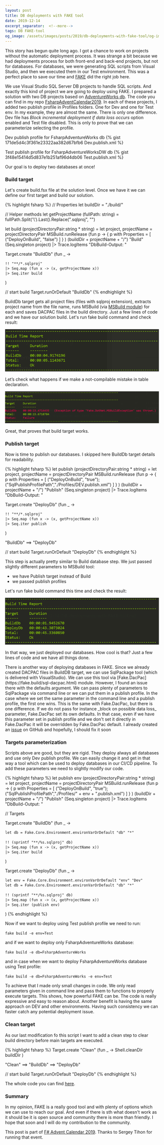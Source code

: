 ```yaml
---
layout: post
title: DB deployments with FAKE tool
date: 2019-12-14
excerpt_separator:  <!--more-->
tags: DB FAKE-tool
og_image: /assets/images/posts/2019/db-deployments-with-fake-tool/og-image.png
---
```


This story has begun quite long ago. I got a chance to work on projects without the automatic deployment process. It was strange a bit because we had deployments process for both front-end and back-end projects, but not for databases. For databases, we were generating SQL scripts from Visual Studio, and then we executed them in our Test environment. This was a perfect place to save our time and [FAKE](https://fake.build/) did the right job here.

We use Visual Studio SQL Server DB projects to handle SQL scripts. And exactly this kind of project we are going to deploy using FAKE. I prepared a solution with two DB projects based on [AdventureWorks db](https://docs.microsoft.com/en-us/sql/samples/adventureworks-install-configure?view=sql-server-ver15). The code you can find in my repo [FsharpAdventCalendar2019](https://github.com/kmadof/FsharpAdventCalendar2019). In each of these projects, I added two publish profile in Profiles folders. One for Dev and one for Test env. In my example, they are almost the same. There is only one difference. Dev file has _Block incremental deployment if data loss occurs_ option enabled and Test file disabled. This is only to prove that we can parameterize selecting the profile.

Dev publish profile for FsharpAdventureWorks db
{% gist 171de5d4c3f361e23322aa382d67bfb6 Dev.publish.xml %}

Test publish profile for FsharpAdventureWorksDW db
{% gist 3f48e15414d5d837e1b251af96d4db06 Test.publish.xml %}

Our goal is to deploy two databases at once!

### Build target ###

Let's create build.fsx file at the solution level. Once we have it we can define our first target and build our solution.

{% highlight fsharp %}
// Properties
let buildDir = "./build/"

// Helper methods
let getProjectName (fullPath: string) =
    fullPath.Split('\\').Last().Replace(".sqlproj", "")

let build (projectDirectoryPair:string * string) =
    let project, projectName = projectDirectoryPair
    MSBuild.runRelease  (fun p ->
        { p with Properties = [ ("DeployOnBuild", "false") ] } ) (buildDir + projectName + "/") "Build" (Seq.singleton project)
       |> Trace.logItems "DbBuild-Output: "

Target.create "BuildDb" (fun _ -> 

    !! "**/*.sqlproj" 
    |> Seq.map (fun x -> (x, getProjectName x))
    |> Seq.iter build
)

// start build
Target.runOrDefault "BuildDb"
{% endhighlight %}


BuildDb target gets all project files (files with sqlproj extension), extracts project name from the file name, runs MSBuild (via [MSBuild module](https://fake.build/apidocs/v5/fake-dotnet-msbuild.html)) for each and saves DACPAC files in the build directory. Just a few lines of code and we have our solution build. Let's run fake build command and check result:

![Build DB target result](/images/fake_build_db_target.png)

Let’s check what happens if we make a not-compilable mistake in table declaration.

![Build DB target failed result](/images/fake_build_db_target-failed.png)

Great, that proves that build target works.

### Publish target ###

Now is time to publish our databases. I skipped here BuildDb target details for readability.

{% highlight fsharp %}
let publish (projectDirectoryPair:string * string) =
    let project, projectName = projectDirectoryPair
    MSBuild.runRelease  (fun p ->
        { p with Properties = [ ("DeployOnBuild", "true"); ("SqlPublishProfilePath","./Profiles/DEV.publish.xml") ] } ) (buildDir + projectName + "/") "Publish" (Seq.singleton project)
       |> Trace.logItems "DbBuild-Output: "

Target.create "DeployDb" (fun _ -> 

    !! "**/*.sqlproj"
    |> Seq.map (fun x -> (x, getProjectName x))
    |> Seq.iter publish
)

"BuildDb"
    ==> "DeployDb"

// start build
Target.runOrDefault "DeployDb"
{% endhighlight %}

This step is actually pretty similar to Build database step. We just passed slightly different parameters to MSBuild tool:
- we have Publish target instead of Build
- we passed publish profiles

Let's run fake build command this time and check the result:

![Deploy DB target result](/images/fake_deploy_db_target.png)

In that way, we just deployed our databases. How cool is that? Just a few lines of code and we have all things done.

<div class="message">
  There is another way of deploying databases in FAKE. Since we already created DACPAC files in BuildDB target, we can use SqlPackage tool (which is delivered with VisualStudio). We can use this tool via [Fake.DacPac](https://fake.build/sql-dacpac.html) module. However, I found an issue there with the defaults argument. We can pass plenty of parameters to SqlPackage via command line or we can put them in a publish profile. In the case where we set the same parameter in the command line and a publish profile, the first one wins. This is the same with Fake.DacPac, but there is one difference. If we do not pass for instance _block on possible data loss_ parameter, Fake.DacPac set its own defaults. In that case, even if we have this parameter set in publish profile and we don't set it directly in Fake.DacPac it will be overridden by Fake.DacPac default. I already created an <a href="https://github.com/fsharp/FAKE/issues/2321">issue</a> on GitHub and hopefully, I should fix it soon
</div>

### Targets parameterization ###

Scripts above are good, but they are rigid. They deploy always all databases and use only Dev publish profile. We can easily change it and get in that way a tool which can be used to deploy databases in our CI/CD pipeline. To add these parameters we need to slightly modify our code.

{% highlight fsharp %}
let publish env (projectDirectoryPair:string * string) =
    let project, projectName = projectDirectoryPair
    MSBuild.runRelease  (fun p ->
        { p with Properties = [ ("DeployOnBuild", "true"); ("SqlPublishProfilePath","./Profiles/" + env + ".publish.xml") ] } ) (buildDir + projectName + "/") "Publish" (Seq.singleton project)
       |> Trace.logItems "DbBuild-Output: "

// Targets

Target.create "BuildDb" (fun _ -> 

    let db = Fake.Core.Environment.environVarOrDefault "db" "*"

    !! (sprintf "**/%s.sqlproj" db)
    |> Seq.map (fun x -> (x, getProjectName x))
    |> Seq.iter build
)

Target.create "DeployDb" (fun _ -> 

    let env = Fake.Core.Environment.environVarOrDefault "env" "Dev"
    let db = Fake.Core.Environment.environVarOrDefault "db" "*"

    !! (sprintf "**/%s.sqlproj" db)
    |> Seq.map (fun x -> (x, getProjectName x))
    |> Seq.iter (publish env)
)
{% endhighlight %}

Now if we want to deploy using Test publish profile we need to run:

` fake build -e env=Test `

and if we want to deploy only FsharpAdventureWorks database:

` fake build -e db=FsharpAdventureWorks `


and in case when we want to deploy FsharpAdventureWorks database using Test profile:

` fake build -e db=FsharpAdventureWorks -e env=Test `

To achieve that I made only small changes in code. We only read parameters given in command line and pass them to functions to properly execute targets. This shows, how powerful FAKE can be. The code is really expressive and easy to reason about. Another benefit is having the same approach on DEV and other environments. Having such consistency we can faster catch any potential deployment issue.

### Clean target ###

As our last modification fo this script I want to add a clean step to clear build directory before main targets are executed.

{% highlight fsharp %}
Target.create "Clean" (fun _ ->
    Shell.cleanDir buildDir
)

"Clean"
    ==> "BuildDb"
    ==> "DeployDb"

// start build
Target.runOrDefault "DeployDb"
{% endhighlight %}

The whole code you can find [here](https://github.com/kmadof/FsharpAdventCalendar2019).

### Summary ###

In my opinion, FAKE is a really good tool and with plenty of options which we can use to reach our goal. And even if there is sth what doesn't work as it should be it is open source and community there is more than friendly. I hope that soon and I will do my contribution to the community.

This post is part of [F# Advent Calendar 2019](https://sergeytihon.com/2019/11/05/f-advent-calendar-in-english-2019/). Thanks to Sergey Tihon for running that event.